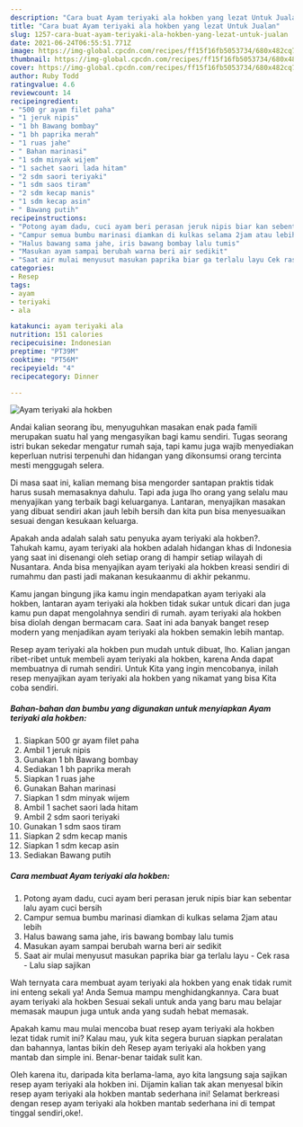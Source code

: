```yaml
---
description: "Cara buat Ayam teriyaki ala hokben yang lezat Untuk Jualan"
title: "Cara buat Ayam teriyaki ala hokben yang lezat Untuk Jualan"
slug: 1257-cara-buat-ayam-teriyaki-ala-hokben-yang-lezat-untuk-jualan
date: 2021-06-24T06:55:51.771Z
image: https://img-global.cpcdn.com/recipes/ff15f16fb5053734/680x482cq70/ayam-teriyaki-ala-hokben-foto-resep-utama.jpg
thumbnail: https://img-global.cpcdn.com/recipes/ff15f16fb5053734/680x482cq70/ayam-teriyaki-ala-hokben-foto-resep-utama.jpg
cover: https://img-global.cpcdn.com/recipes/ff15f16fb5053734/680x482cq70/ayam-teriyaki-ala-hokben-foto-resep-utama.jpg
author: Ruby Todd
ratingvalue: 4.6
reviewcount: 14
recipeingredient:
- "500 gr ayam filet paha"
- "1 jeruk nipis"
- "1 bh Bawang bombay"
- "1 bh paprika merah"
- "1 ruas jahe"
- " Bahan marinasi"
- "1 sdm minyak wijem"
- "1 sachet saori lada hitam"
- "2 sdm saori teriyaki"
- "1 sdm saos tiram"
- "2 sdm kecap manis"
- "1 sdm kecap asin"
- " Bawang putih"
recipeinstructions:
- "Potong ayam dadu, cuci ayam beri perasan jeruk nipis biar kan sebentar lalu ayam cuci bersih"
- "Campur semua bumbu marinasi diamkan di kulkas selama 2jam atau lebih"
- "Halus bawang sama jahe, iris bawang bombay lalu tumis"
- "Masukan ayam sampai berubah warna beri air sedikit"
- "Saat air mulai menyusut masukan paprika biar ga terlalu layu Cek rasa Lalu siap sajikan"
categories:
- Resep
tags:
- ayam
- teriyaki
- ala

katakunci: ayam teriyaki ala 
nutrition: 151 calories
recipecuisine: Indonesian
preptime: "PT39M"
cooktime: "PT56M"
recipeyield: "4"
recipecategory: Dinner

---
```



![Ayam teriyaki ala hokben](https://img-global.cpcdn.com/recipes/ff15f16fb5053734/680x482cq70/ayam-teriyaki-ala-hokben-foto-resep-utama.jpg)

Andai kalian seorang ibu, menyuguhkan masakan enak pada famili merupakan suatu hal yang mengasyikan bagi kamu sendiri. Tugas seorang istri bukan sekedar mengatur rumah saja, tapi kamu juga wajib menyediakan keperluan nutrisi terpenuhi dan hidangan yang dikonsumsi orang tercinta mesti menggugah selera.

Di masa  saat ini, kalian memang bisa mengorder santapan praktis tidak harus susah memasaknya dahulu. Tapi ada juga lho orang yang selalu mau menyajikan yang terbaik bagi keluarganya. Lantaran, menyajikan masakan yang dibuat sendiri akan jauh lebih bersih dan kita pun bisa menyesuaikan sesuai dengan kesukaan keluarga. 



Apakah anda adalah salah satu penyuka ayam teriyaki ala hokben?. Tahukah kamu, ayam teriyaki ala hokben adalah hidangan khas di Indonesia yang saat ini disenangi oleh setiap orang di hampir setiap wilayah di Nusantara. Anda bisa menyajikan ayam teriyaki ala hokben kreasi sendiri di rumahmu dan pasti jadi makanan kesukaanmu di akhir pekanmu.

Kamu jangan bingung jika kamu ingin mendapatkan ayam teriyaki ala hokben, lantaran ayam teriyaki ala hokben tidak sukar untuk dicari dan juga kamu pun dapat mengolahnya sendiri di rumah. ayam teriyaki ala hokben bisa diolah dengan bermacam cara. Saat ini ada banyak banget resep modern yang menjadikan ayam teriyaki ala hokben semakin lebih mantap.

Resep ayam teriyaki ala hokben pun mudah untuk dibuat, lho. Kalian jangan ribet-ribet untuk membeli ayam teriyaki ala hokben, karena Anda dapat membuatnya di rumah sendiri. Untuk Kita yang ingin mencobanya, inilah resep menyajikan ayam teriyaki ala hokben yang nikamat yang bisa Kita coba sendiri.

<!--inarticleads1-->

##### Bahan-bahan dan bumbu yang digunakan untuk menyiapkan Ayam teriyaki ala hokben:

1. Siapkan 500 gr ayam filet paha
1. Ambil 1 jeruk nipis
1. Gunakan 1 bh Bawang bombay
1. Sediakan 1 bh paprika merah
1. Siapkan 1 ruas jahe
1. Gunakan  Bahan marinasi
1. Siapkan 1 sdm minyak wijem
1. Ambil 1 sachet saori lada hitam
1. Ambil 2 sdm saori teriyaki
1. Gunakan 1 sdm saos tiram
1. Siapkan 2 sdm kecap manis
1. Siapkan 1 sdm kecap asin
1. Sediakan  Bawang putih




<!--inarticleads2-->

##### Cara membuat Ayam teriyaki ala hokben:

1. Potong ayam dadu, cuci ayam beri perasan jeruk nipis biar kan sebentar lalu ayam cuci bersih
1. Campur semua bumbu marinasi diamkan di kulkas selama 2jam atau lebih
1. Halus bawang sama jahe, iris bawang bombay lalu tumis
1. Masukan ayam sampai berubah warna beri air sedikit
1. Saat air mulai menyusut masukan paprika biar ga terlalu layu - Cek rasa - Lalu siap sajikan




Wah ternyata cara membuat ayam teriyaki ala hokben yang enak tidak rumit ini enteng sekali ya! Anda Semua mampu menghidangkannya. Cara buat ayam teriyaki ala hokben Sesuai sekali untuk anda yang baru mau belajar memasak maupun juga untuk anda yang sudah hebat memasak.

Apakah kamu mau mulai mencoba buat resep ayam teriyaki ala hokben lezat tidak rumit ini? Kalau mau, yuk kita segera buruan siapkan peralatan dan bahannya, lantas bikin deh Resep ayam teriyaki ala hokben yang mantab dan simple ini. Benar-benar taidak sulit kan. 

Oleh karena itu, daripada kita berlama-lama, ayo kita langsung saja sajikan resep ayam teriyaki ala hokben ini. Dijamin kalian tak akan menyesal bikin resep ayam teriyaki ala hokben mantab sederhana ini! Selamat berkreasi dengan resep ayam teriyaki ala hokben mantab sederhana ini di tempat tinggal sendiri,oke!.

